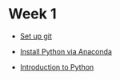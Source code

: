 # Week 1

- [Set up git](https://help.github.com/articles/set-up-git/)

- [Install Python via Anaconda](https://www.anaconda.com/)

- [Introduction to Python](https://github.com/Mark-Kramer/Case-Studies-Python/blob/master/Introduction%20to%20Python/Python.ipynb)
